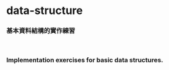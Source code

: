 # data-structure
<h3>基本資料結構的實作練習</h3>
<br />
<h3>Implementation exercises for basic data structures.</h3>
